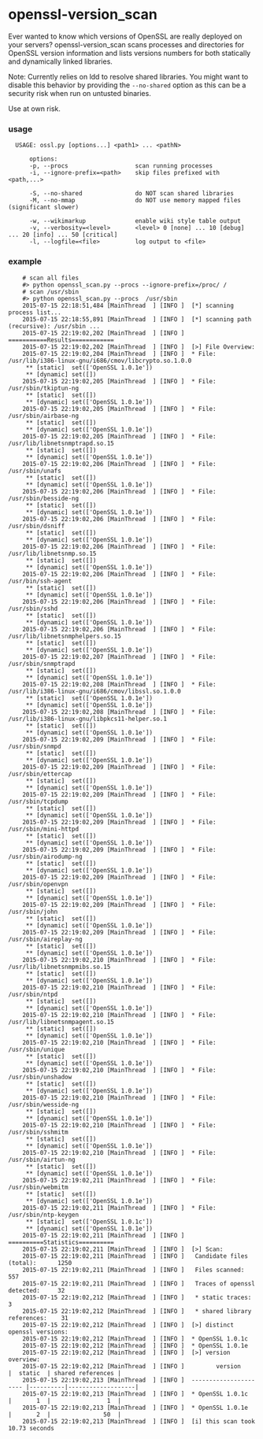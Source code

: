 # openssl-version_scan
Ever wanted to know which versions of OpenSSL are really deployed on your servers? openssl-version_scan scans processes and directories for OpenSSL version information and lists versions numbers for both statically and dynamically linked libraries.

Note: Currently relies on ldd to resolve shared libraries. You might want to disable this behavior by providing the ```--no-shared``` option as this can be a security risk when run on untusted binaries.

Use at own risk.

### usage

      USAGE: ossl.py [options...] <path1> ... <pathN>

          options:
          -p, --procs                   scan running processes
          -i, --ignore-prefix=<path>    skip files prefixed with <path,...>

          -S, --no-shared               do NOT scan shared libraries
          -M, --no-mmap                 do NOT use memory mapped files (significant slower)

          -w, --wikimarkup              enable wiki style table output
          -v, --verbosity=<level>       <level> 0 [none] ... 10 [debug] ... 20 [info] ... 50 [critical]
          -l, --logfile=<file>          log output to <file>

### example

        # scan all files
        #> python openssl_scan.py --procs --ignore-prefix=/proc/ /
        # scan /usr/sbin
        #> python openssl_scan.py --procs  /usr/sbin
        2015-07-15 22:18:51,484 [MainThread  ] [INFO ]  [*] scanning process list...
        2015-07-15 22:18:55,891 [MainThread  ] [INFO ]  [*] scanning path (recursive): /usr/sbin ...
        2015-07-15 22:19:02,202 [MainThread  ] [INFO ]  ===========Results============
        2015-07-15 22:19:02,202 [MainThread  ] [INFO ]  [>] File Overview:
        2015-07-15 22:19:02,204 [MainThread  ] [INFO ]  * File: /usr/lib/i386-linux-gnu/i686/cmov/libcrypto.so.1.0.0
         ** [static]  set(['OpenSSL 1.0.1e'])
         ** [dynamic] set([])
        2015-07-15 22:19:02,205 [MainThread  ] [INFO ]  * File: /usr/sbin/tkiptun-ng
         ** [static]  set([])
         ** [dynamic] set(['OpenSSL 1.0.1e'])
        2015-07-15 22:19:02,205 [MainThread  ] [INFO ]  * File: /usr/sbin/airbase-ng
         ** [static]  set([])
         ** [dynamic] set(['OpenSSL 1.0.1e'])
        2015-07-15 22:19:02,205 [MainThread  ] [INFO ]  * File: /usr/lib/libnetsnmptrapd.so.15
         ** [static]  set([])
         ** [dynamic] set(['OpenSSL 1.0.1e'])
        2015-07-15 22:19:02,206 [MainThread  ] [INFO ]  * File: /usr/sbin/unafs
         ** [static]  set([])
         ** [dynamic] set(['OpenSSL 1.0.1e'])
        2015-07-15 22:19:02,206 [MainThread  ] [INFO ]  * File: /usr/sbin/besside-ng
         ** [static]  set([])
         ** [dynamic] set(['OpenSSL 1.0.1e'])
        2015-07-15 22:19:02,206 [MainThread  ] [INFO ]  * File: /usr/sbin/dsniff
         ** [static]  set([])
         ** [dynamic] set(['OpenSSL 1.0.1e'])
        2015-07-15 22:19:02,206 [MainThread  ] [INFO ]  * File: /usr/lib/libnetsnmp.so.15
         ** [static]  set([])
         ** [dynamic] set(['OpenSSL 1.0.1e'])
        2015-07-15 22:19:02,206 [MainThread  ] [INFO ]  * File: /usr/bin/ssh-agent
         ** [static]  set([])
         ** [dynamic] set(['OpenSSL 1.0.1e'])
        2015-07-15 22:19:02,206 [MainThread  ] [INFO ]  * File: /usr/sbin/sshd
         ** [static]  set([])
         ** [dynamic] set(['OpenSSL 1.0.1e'])
        2015-07-15 22:19:02,206 [MainThread  ] [INFO ]  * File: /usr/lib/libnetsnmphelpers.so.15
         ** [static]  set([])
         ** [dynamic] set(['OpenSSL 1.0.1e'])
        2015-07-15 22:19:02,207 [MainThread  ] [INFO ]  * File: /usr/sbin/snmptrapd
         ** [static]  set([])
         ** [dynamic] set(['OpenSSL 1.0.1e'])
        2015-07-15 22:19:02,208 [MainThread  ] [INFO ]  * File: /usr/lib/i386-linux-gnu/i686/cmov/libssl.so.1.0.0
         ** [static]  set(['OpenSSL 1.0.1e'])
         ** [dynamic] set(['OpenSSL 1.0.1e'])
        2015-07-15 22:19:02,208 [MainThread  ] [INFO ]  * File: /usr/lib/i386-linux-gnu/libpkcs11-helper.so.1
         ** [static]  set([])
         ** [dynamic] set(['OpenSSL 1.0.1e'])
        2015-07-15 22:19:02,209 [MainThread  ] [INFO ]  * File: /usr/sbin/snmpd
         ** [static]  set([])
         ** [dynamic] set(['OpenSSL 1.0.1e'])
        2015-07-15 22:19:02,209 [MainThread  ] [INFO ]  * File: /usr/sbin/ettercap
         ** [static]  set([])
         ** [dynamic] set(['OpenSSL 1.0.1e'])
        2015-07-15 22:19:02,209 [MainThread  ] [INFO ]  * File: /usr/sbin/tcpdump
         ** [static]  set([])
         ** [dynamic] set(['OpenSSL 1.0.1e'])
        2015-07-15 22:19:02,209 [MainThread  ] [INFO ]  * File: /usr/sbin/mini-httpd
         ** [static]  set([])
         ** [dynamic] set(['OpenSSL 1.0.1e'])
        2015-07-15 22:19:02,209 [MainThread  ] [INFO ]  * File: /usr/sbin/airodump-ng
         ** [static]  set([])
         ** [dynamic] set(['OpenSSL 1.0.1e'])
        2015-07-15 22:19:02,209 [MainThread  ] [INFO ]  * File: /usr/sbin/openvpn
         ** [static]  set([])
         ** [dynamic] set(['OpenSSL 1.0.1e'])
        2015-07-15 22:19:02,209 [MainThread  ] [INFO ]  * File: /usr/sbin/john
         ** [static]  set([])
         ** [dynamic] set(['OpenSSL 1.0.1e'])
        2015-07-15 22:19:02,209 [MainThread  ] [INFO ]  * File: /usr/sbin/aireplay-ng
         ** [static]  set([])
         ** [dynamic] set(['OpenSSL 1.0.1e'])
        2015-07-15 22:19:02,210 [MainThread  ] [INFO ]  * File: /usr/lib/libnetsnmpmibs.so.15
         ** [static]  set([])
         ** [dynamic] set(['OpenSSL 1.0.1e'])
        2015-07-15 22:19:02,210 [MainThread  ] [INFO ]  * File: /usr/sbin/ntpd
         ** [static]  set([])
         ** [dynamic] set(['OpenSSL 1.0.1e'])
        2015-07-15 22:19:02,210 [MainThread  ] [INFO ]  * File: /usr/lib/libnetsnmpagent.so.15
         ** [static]  set([])
         ** [dynamic] set(['OpenSSL 1.0.1e'])
        2015-07-15 22:19:02,210 [MainThread  ] [INFO ]  * File: /usr/sbin/unique
         ** [static]  set([])
         ** [dynamic] set(['OpenSSL 1.0.1e'])
        2015-07-15 22:19:02,210 [MainThread  ] [INFO ]  * File: /usr/sbin/unshadow
         ** [static]  set([])
         ** [dynamic] set(['OpenSSL 1.0.1e'])
        2015-07-15 22:19:02,210 [MainThread  ] [INFO ]  * File: /usr/sbin/wesside-ng
         ** [static]  set([])
         ** [dynamic] set(['OpenSSL 1.0.1e'])
        2015-07-15 22:19:02,210 [MainThread  ] [INFO ]  * File: /usr/sbin/sshmitm
         ** [static]  set([])
         ** [dynamic] set(['OpenSSL 1.0.1e'])
        2015-07-15 22:19:02,210 [MainThread  ] [INFO ]  * File: /usr/sbin/airtun-ng
         ** [static]  set([])
         ** [dynamic] set(['OpenSSL 1.0.1e'])
        2015-07-15 22:19:02,211 [MainThread  ] [INFO ]  * File: /usr/sbin/webmitm
         ** [static]  set([])
         ** [dynamic] set(['OpenSSL 1.0.1e'])
        2015-07-15 22:19:02,211 [MainThread  ] [INFO ]  * File: /usr/sbin/ntp-keygen
         ** [static]  set(['OpenSSL 1.0.1c'])
         ** [dynamic] set(['OpenSSL 1.0.1e'])
        2015-07-15 22:19:02,211 [MainThread  ] [INFO ]  ==========Statistics==========
        2015-07-15 22:19:02,211 [MainThread  ] [INFO ]  [>] Scan:
        2015-07-15 22:19:02,211 [MainThread  ] [INFO ]   Candidate files (total):      1250
        2015-07-15 22:19:02,211 [MainThread  ] [INFO ]   Files scanned:                 557
        2015-07-15 22:19:02,211 [MainThread  ] [INFO ]   Traces of openssl detected:     32
        2015-07-15 22:19:02,212 [MainThread  ] [INFO ]   * static traces:                 3
        2015-07-15 22:19:02,212 [MainThread  ] [INFO ]   * shared library references:    31
        2015-07-15 22:19:02,212 [MainThread  ] [INFO ]  [>] distinct openssl versions:
        2015-07-15 22:19:02,212 [MainThread  ] [INFO ]  * OpenSSL 1.0.1c
        2015-07-15 22:19:02,212 [MainThread  ] [INFO ]  * OpenSSL 1.0.1e
        2015-07-15 22:19:02,212 [MainThread  ] [INFO ]  [>] version overview:
        2015-07-15 22:19:02,212 [MainThread  ] [INFO ]         version         |  static  | shared references |
        2015-07-15 22:19:02,213 [MainThread  ] [INFO ]  ---------------------- |----------|-------------------|
        2015-07-15 22:19:02,213 [MainThread  ] [INFO ]  * OpenSSL 1.0.1c       |       1  |                1  |
        2015-07-15 22:19:02,213 [MainThread  ] [INFO ]  * OpenSSL 1.0.1e       |       2  |               50  |
        2015-07-15 22:19:02,213 [MainThread  ] [INFO ]  [i] this scan took 10.73 seconds
